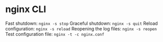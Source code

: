 # nginx CLI

Fast shutdown: `nginx -s stop`
Graceful shutdown: `nginx -s quit`
Reload configuration: `nginx -s reload`
Reopening the log files: `nginx -s reopen`
Test configuration file: `nginx -t -c nginx.conf`
